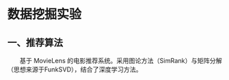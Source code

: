 # 数据挖掘实验
## 一、推荐算法
&emsp;&emsp;基于 MovieLens 的电影推荐系统。采用图论方法（SimRank）与矩阵分解（思想来源于FunkSVD），结合了深度学习方法。



